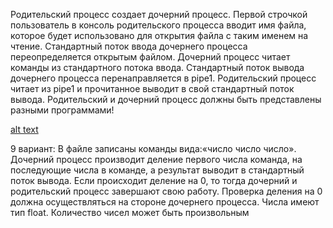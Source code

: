 
Родительский процесс создает дочерний процесс. Первой строчкой пользователь в консоль 
родительского процесса вводит имя файла, которое будет использовано для открытия файла с 
таким именем на чтение. Стандартный поток ввода дочернего процесса переопределяется 
открытым файлом. Дочерний процесс читает команды из стандартного потока ввода. 
Стандартный поток вывода дочернего процесса перенаправляется в pipe1. Родительский процесс 
читает из pipe1 и прочитанное выводит в свой стандартный поток вывода. Родительский и 
дочерний процесс должны быть представлены разными программами!

[alt text](https://github.com/Qwental/OS_LABS/blob/main/lab1/image.png)

9 вариант:
В файле записаны команды вида:«число число число<endline>». Дочерний процесс 
производит деление первого числа команда, на последующие числа в команде, а результат 
выводит в стандартный поток вывода. Если происходит деление на 0, то тогда дочерний и 
родительский процесс завершают свою работу. Проверка деления на 0 должна осуществляться на 
стороне дочернего процесса. Числа имеют тип float. Количество чисел может быть произвольным